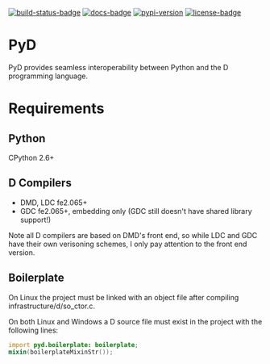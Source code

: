 [![build-status-badge]][build-status]
[![docs-badge]][docs]
[![pypi-version]][pypi]
[![license-badge]][license]

# PyD

PyD provides seamless interoperability between Python and the D programming language.

# Requirements

## Python

CPython 2.6+

## D Compilers

* DMD, LDC fe2.065+
* GDC fe2.065+, embedding only (GDC still doesn't have shared library support!)

Note all D compilers are based on DMD's front end, so while LDC and GDC have
their own verisoning schemes, I only pay attention to the front end version.

## Boilerplate

On Linux the project must be linked with an object file after compiling infrastructure/d/so_ctor.c.

On both Linux and Windows a D source file must exist in the project with the following lines:

```d
import pyd.boilerplate: boilerplate;
mixin(boilerplateMixinStr());
```

[build-status-badge]: https://travis-ci.org/ariovistus/pyd.svg?branch=master
[build-status]: https://travis-ci.org/ariovistus/pyd
[docs-badge]: https://readthedocs.org/projects/pyd/badge/
[docs]: http://pyd.readthedocs.org/
[pypi-version]: https://pypip.in/version/pyd/badge.svg
[pypi]: https://pypi.python.org/pypi/pyd
[license-badge]: https://pypip.in/license/pyd/badge.svg
[license]: https://pypi.python.org/pypi/pyd/
